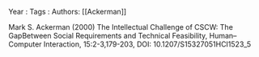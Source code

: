 Year   :
Tags   :
Authors: [[Ackerman]]

Mark S. Ackerman (2000) The Intellectual Challenge of CSCW: The GapBetween Social Requirements and Technical Feasibility, Human–Computer Interaction, 15:2-3,179-203, DOI: 10.1207/S15327051HCI1523_5
